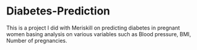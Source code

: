 # Diabetes-Prediction
This is a project I did with Meriskill on predicting diabetes in pregnant women basing analysis on various variables such as Blood pressure, BMI, Number of pregnancies.
